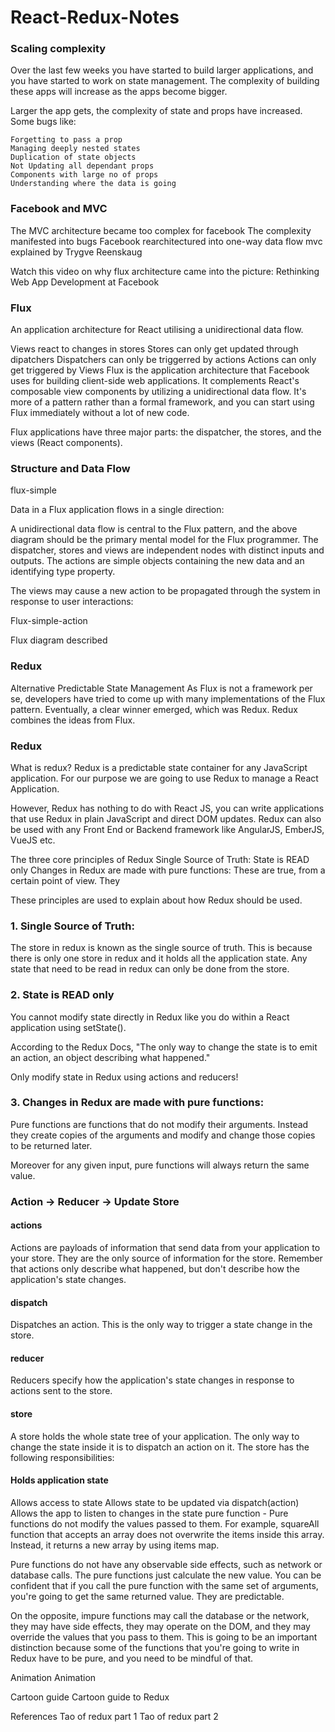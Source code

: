# React-Redux-Notes
### Scaling complexity
Over the last few weeks you have started to build larger applications, and you have started to work on state management. The complexity of building these apps will increase as the apps become bigger.

Larger the app gets, the complexity of state and props have increased. Some bugs like:

    Forgetting to pass a prop 
    Managing deeply nested states
    Duplication of state objects
    Not Updating all dependant props
    Components with large no of props
    Understanding where the data is going
### Facebook and MVC
The MVC architecture became too complex for facebook
The complexity manifested into bugs
Facebook rearchitectured into one-way data flow
mvc explained by Trygve Reenskaug

Watch this video on why flux architecture came into the picture:
Rethinking Web App Development at Facebook

### Flux
An application architecture for React utilising a unidirectional data flow.

Views react to changes in stores
Stores can only get updated through dipatchers
Dispatchers can only be triggerred by actions
Actions can only get triggered by Views
Flux is the application architecture that Facebook uses for building client-side web applications. It complements React's composable view components by utilizing a unidirectional data flow. It's more of a pattern rather than a formal framework, and you can start using Flux immediately without a lot of new code.

Flux applications have three major parts: the dispatcher, the stores, and the views (React components).

### Structure and Data Flow
flux-simple

Data in a Flux application flows in a single direction:

A unidirectional data flow is central to the Flux pattern, and the above diagram should be the primary mental model for the Flux programmer. The dispatcher, stores and views are independent nodes with distinct inputs and outputs. The actions are simple objects containing the new data and an identifying type property.

The views may cause a new action to be propagated through the system in response to user interactions:

Flux-simple-action

Flux diagram described

### Redux
Alternative Predictable State Management
As Flux is not a framework per se, developers have tried to come up with many implementations of the Flux pattern. Eventually, a clear winner emerged, which was Redux. Redux combines the ideas from Flux.

### Redux
What is redux?
Redux is a predictable state container for any JavaScript application. For our purpose we are going to use Redux to manage a React Application.

However, Redux has nothing to do with React JS, you can write applications that use Redux in plain JavaScript and direct DOM updates. Redux can also be used with any Front End or Backend framework like AngularJS, EmberJS, VueJS etc.

The three core principles of Redux
Single Source of Truth:
State is READ only
Changes in Redux are made with pure functions:
These are true, from a certain point of view. They

These principles are used to explain about how Redux should be used.

### 1. Single Source of Truth:
The store in redux is known as the single source of truth. This is because there is only one store in redux and it holds all the application state. Any state that need to be read in redux can only be done from the store.

### 2. State is READ only
You cannot modify state directly in Redux like you do within a React application using setState().

According to the Redux Docs, "The only way to change the state is to emit an action, an object describing what happened."

Only modify state in Redux using actions and reducers!

### 3. Changes in Redux are made with pure functions:
Pure functions are functions that do not modify their arguments. Instead they create copies of the arguments and modify and change those copies to be returned later.

Moreover for any given input, pure functions will always return the same value.

### Action -> Reducer -> Update Store
#### actions
Actions are payloads of information that send data from your application to your store.
They are the only source of information for the store.
Remember that actions only describe what happened, but don't describe how the application's state changes.
#### dispatch
Dispatches an action.
This is the only way to trigger a state change in the store.
#### reducer
Reducers specify how the application's state changes in response to actions sent to the store.
#### store
A store holds the whole state tree of your application.
The only way to change the state inside it is to dispatch an action on it.
The store has the following responsibilities:

#### Holds application state
Allows access to state
Allows state to be updated via dispatch(action)
Allows the app to listen to changes in the state
pure function -
Pure functions do not modify the values passed to them. For example, squareAll function that accepts an array does not overwrite the items inside this array. Instead, it returns a new array by using items map.

Pure functions do not have any observable side effects, such as network or database calls. The pure functions just calculate the new value. You can be confident that if you call the pure function with the same set of arguments, you're going to get the same returned value. They are predictable.

On the opposite, impure functions may call the database or the network, they may have side effects, they may operate on the DOM, and they may override the values that you pass to them. This is going to be an important distinction because some of the functions that you're going to write in Redux have to be pure, and you need to be mindful of that.

Animation
Animation

Cartoon guide
Cartoon guide to Redux

References
Tao of redux part 1
Tao of redux part 2
